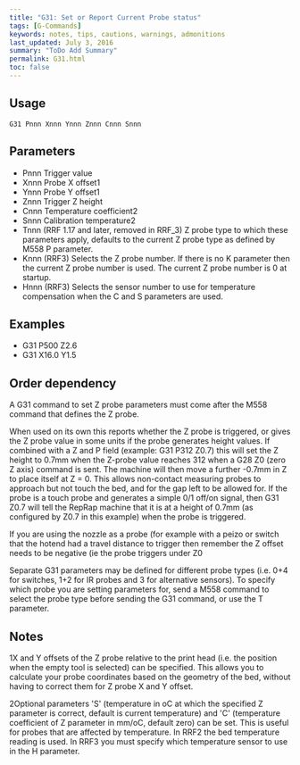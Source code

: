 ```yaml
---
title: "G31: Set or Report Current Probe status" 
tags: [G-Commands]
keywords: notes, tips, cautions, warnings, admonitions
last_updated: July 3, 2016
summary: "ToDo Add Summary"
permalink: G31.html
toc: false
---
```




## Usage ##

```
G31 Pnnn Xnnn Ynnn Znnn Cnnn Snnn
```

## Parameters ##

+ Pnnn Trigger value
+ Xnnn Probe X offset1
+ Ynnn Probe Y offset1
+ Znnn Trigger Z height
+ Cnnn Temperature coefficient2
+ Snnn Calibration temperature2
+ Tnnn (RRF 1.17 and later, removed in RRF_3) Z probe type to which these parameters apply, defaults to the current Z probe type as defined by M558 P parameter.
+ Knnn (RRF3) Selects the Z probe number. If there is no K parameter then the current Z probe number is used. The current Z probe number is 0 at startup.
+ Hnnn (RRF3) Selects the sensor number to use for temperature compensation when the C and S parameters are used.

## Examples ##

+ G31 P500 Z2.6
+ G31 X16.0 Y1.5

## Order dependency ##

A G31 command to set Z probe parameters must come after the M558 command that defines the Z probe.

When used on its own this reports whether the Z probe is triggered, or gives the Z probe value in some units if the probe generates height values. If combined with a Z and P field (example: G31 P312 Z0.7) this will set the Z height to 0.7mm when the Z-probe value reaches 312 when a G28 Z0 (zero Z axis) command is sent. The machine will then move a further -0.7mm in Z to place itself at Z = 0. This allows non-contact measuring probes to approach but not touch the bed, and for the gap left to be allowed for. If the probe is a touch probe and generates a simple 0/1 off/on signal, then G31 Z0.7 will tell the RepRap machine that it is at a height of 0.7mm (as configured by Z0.7 in this example) when the probe is triggered.

If you are using the nozzle as a probe (for example with a peizo or switch that the hotend had a travel distance to trigger then remember the Z offset needs to be negative (ie the probe triggers under Z0

Separate G31 parameters may be defined for different probe types (i.e. 0+4 for switches, 1+2 for IR probes and 3 for alternative sensors). To specify which probe you are setting parameters for, send a M558 command to select the probe type before sending the G31 command, or use the T parameter.

## Notes ##

1X and Y offsets of the Z probe relative to the print head (i.e. the position when the empty tool is selected) can be specified. This allows you to calculate your probe coordinates based on the geometry of the bed, without having to correct them for Z probe X and Y offset.

2Optional parameters 'S' (temperature in oC at which the specified Z parameter is correct, default is current temperature) and 'C' (temperature coefficient of Z parameter in mm/oC, default zero) can be set. This is useful for probes that are affected by temperature. In RRF2 the bed temperature reading is used. In RRF3 you must specify which temperature sensor to use in the H parameter.
